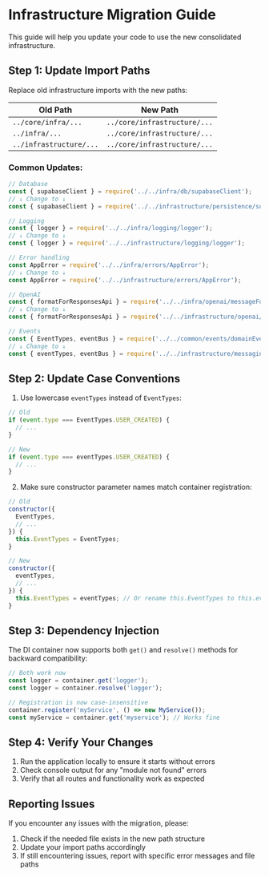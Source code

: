 # Infrastructure Migration Guide

This guide will help you update your code to use the new consolidated infrastructure.

## Step 1: Update Import Paths

Replace old infrastructure imports with the new paths:

| Old Path | New Path |
|----------|----------|
| `../core/infra/...` | `../core/infrastructure/...` |
| `../infra/...` | `../core/infrastructure/...` |
| `../infrastructure/...` | `../core/infrastructure/...` |

### Common Updates:

```javascript
// Database
const { supabaseClient } = require('../../infra/db/supabaseClient');
// ↓ Change to ↓
const { supabaseClient } = require('../../infrastructure/persistence/supabaseClient');

// Logging
const { logger } = require('../../infra/logging/logger');
// ↓ Change to ↓
const { logger } = require('../../infrastructure/logging/logger');

// Error handling
const AppError = require('../../infra/errors/AppError');
// ↓ Change to ↓
const AppError = require('../../infrastructure/errors/AppError');

// OpenAI
const { formatForResponsesApi } = require('../../infra/openai/messageFormatter');
// ↓ Change to ↓
const { formatForResponsesApi } = require('../../infrastructure/openai/messageFormatter');

// Events
const { EventTypes, eventBus } = require('../../common/events/domainEvents');
// ↓ Change to ↓
const { eventTypes, eventBus } = require('../../infrastructure/messaging/domainEvents');
```

## Step 2: Update Case Conventions

1. Use lowercase `eventTypes` instead of `EventTypes`:

```javascript
// Old
if (event.type === EventTypes.USER_CREATED) {
  // ...
}

// New
if (event.type === eventTypes.USER_CREATED) {
  // ...
}
```

2. Make sure constructor parameter names match container registration:

```javascript
// Old
constructor({ 
  EventTypes, 
  // ... 
}) {
  this.EventTypes = EventTypes;
}

// New
constructor({ 
  eventTypes, 
  // ... 
}) {
  this.EventTypes = eventTypes; // Or rename this.EventTypes to this.eventTypes for full consistency
}
```

## Step 3: Dependency Injection

The DI container now supports both `get()` and `resolve()` methods for backward compatibility:

```javascript
// Both work now
const logger = container.get('logger');
const logger = container.resolve('logger');

// Registration is now case-insensitive
container.register('myService', () => new MyService());
const myService = container.get('myservice'); // Works fine
```

## Step 4: Verify Your Changes

1. Run the application locally to ensure it starts without errors
2. Check console output for any "module not found" errors
3. Verify that all routes and functionality work as expected

## Reporting Issues

If you encounter any issues with the migration, please:

1. Check if the needed file exists in the new path structure
2. Update your import paths accordingly
3. If still encountering issues, report with specific error messages and file paths 